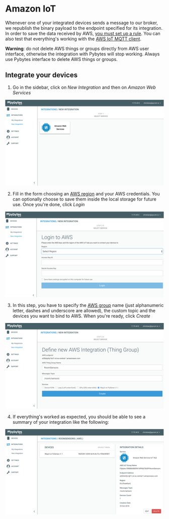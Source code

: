 # Amazon IoT

Whenever one of your integrated devices sends a message to our broker, we republish the binary payload to the endpoint specified for its integration.
In order to save the data received by AWS, [you must set up a rule](https://docs.aws.amazon.com/iot/latest/developerguide/iot-rules.html). You can also test that everything's working with the [AWS IoT MQTT client](https://docs.aws.amazon.com/iot/latest/developerguide/view-mqtt-messages.html).

**Warning**: do not delete AWS things or groups directly from AWS user interface, otherwise the integration with Pybytes will stop working. Always use Pybytes interface to delete AWS things or groups.

## Integrate your devices

1. Go in the sidebar, click on _New Integration_ and then on _Amazon Web Services_

![](../../.gitbook/assets/01_aws_integration.png)

2. Fill in the form choosing an [AWS region](https://docs.aws.amazon.com/AWSEC2/latest/UserGuide/using-regions-availability-zones.html) and your AWS credentials. You can optionally choose to save them inside the local storage for future use. Once you're done, click _Login_

![](../../.gitbook/assets/02_aws_integration.png)

3. In this step, you have to specify the [AWS group](https://docs.aws.amazon.com/iot/latest/developerguide/thing-groups.html) name (just alphanumeric letter, dashes and underscore are allowed), the custom topic and the devices you want to bind to AWS. When you're ready, click _Create_

![](../../.gitbook/assets/03_aws_integration.png)

4. If everything's worked as expected, you should be able to see a summary of your integration like the following:

![](../../.gitbook/assets/04_aws_integration.png)
